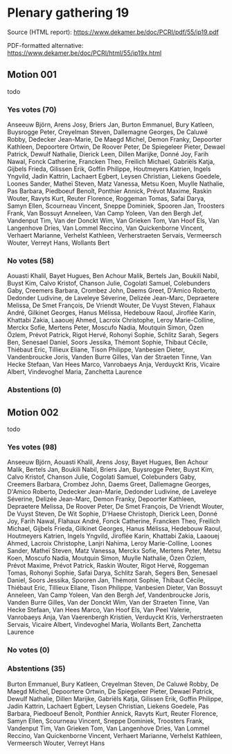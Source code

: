 # Plenary gathering 19

Source (HTML report): https://www.dekamer.be/doc/PCRI/pdf/55/ip19.pdf

PDF-formatted alternative: https://www.dekamer.be/doc/PCRI/html/55/ip19x.html

## Motion 001

todo

### Yes votes (70)

Anseeuw Björn, Arens Josy, Briers Jan, Burton Emmanuel, Bury Katleen, Buysrogge Peter, Creyelman Steven, Dallemagne Georges, De Caluwé Robby, Dedecker Jean-Marie, De Maegd Michel, Demon Franky, Depoorter Kathleen, Depoortere Ortwin, De Roover Peter, De Spiegeleer Pieter, Dewael Patrick, Dewulf Nathalie, Dierick Leen, Dillen Marijke, Donné Joy, Farih Nawal, Fonck Catherine, Francken Theo, Freilich Michael, Gabriëls Katja, Gijbels Frieda, Gilissen Erik, Goffin Philippe, Houtmeyers Katrien, Ingels Yngvild, Jadin Kattrin, Lachaert Egbert, Leysen Christian, Liekens Goedele, Loones Sander, Matheï Steven, Matz Vanessa, Metsu Koen, Muylle Nathalie, Pas Barbara, Piedboeuf Benoît, Ponthier Annick, Prévot Maxime, Raskin Wouter, Ravyts Kurt, Reuter Florence, Roggeman Tomas, Safai Darya, Samyn Ellen, Scourneau Vincent, Sneppe Dominiek, Spooren Jan, Troosters Frank, Van Bossuyt Anneleen, Van Camp Yoleen, Van den Bergh Jef, Vandenput Tim, Van der Donckt Wim, Van Grieken Tom, Van Hoof Els, Van Langenhove Dries, Van Lommel Reccino, Van Quickenborne Vincent, Verhaert Marianne, Verhelst Kathleen, Verherstraeten Servais, Vermeersch Wouter, Verreyt Hans, Wollants Bert

### No votes (58)

Aouasti Khalil, Bayet Hugues, Ben Achour Malik, Bertels Jan, Boukili Nabil, Buyst Kim, Calvo Kristof, Chanson Julie, Cogolati Samuel, Colebunders Gaby, Creemers Barbara, Crombez John, Daems Greet, D'Amico Roberto, Dedonder Ludivine, de Laveleye Séverine, Delizée Jean-Marc, Depraetere Melissa, De Smet François, De Vriendt Wouter, De Vuyst Steven, Flahaux André, Gilkinet Georges, Hanus Mélissa, Hedebouw Raoul, Jiroflée Karin, Khattabi Zakia, Laaouej Ahmed, Lacroix Christophe, Leroy Marie-Colline, Merckx Sofie, Mertens Peter, Moscufo Nadia, Moutquin Simon, Özen Özlem, Prévot Patrick, Rigot Hervé, Rohonyi Sophie, Schlitz Sarah, Segers Ben, Senesael Daniel, Soors Jessika, Thémont Sophie, Thibaut Cécile, Thiébaut Eric, Tillieux Eliane, Tison Philippe, Vanbesien Dieter, Vandenbroucke Joris, Vanden Burre Gilles, Van der Straeten Tinne, Van Hecke Stefaan, Van Hees Marco, Vanrobaeys Anja, Verduyckt Kris, Vicaire Albert, Vindevoghel Maria, Zanchetta Laurence

### Abstentions (0)




## Motion 002

todo

### Yes votes (98)

Anseeuw Björn, Aouasti Khalil, Arens Josy, Bayet Hugues, Ben Achour Malik, Bertels Jan, Boukili Nabil, Briers Jan, Buysrogge Peter, Buyst Kim, Calvo Kristof, Chanson Julie, Cogolati Samuel, Colebunders Gaby, Creemers Barbara, Crombez John, Daems Greet, Dallemagne Georges, D'Amico Roberto, Dedecker Jean-Marie, Dedonder Ludivine, de Laveleye Séverine, Delizée Jean-Marc, Demon Franky, Depoorter Kathleen, Depraetere Melissa, De Roover Peter, De Smet François, De Vriendt Wouter, De Vuyst Steven, De Wit Sophie, D'Haese Christoph, Dierick Leen, Donné Joy, Farih Nawal, Flahaux André, Fonck Catherine, Francken Theo, Freilich Michael, Gijbels Frieda, Gilkinet Georges, Hanus Mélissa, Hedebouw Raoul, Houtmeyers Katrien, Ingels Yngvild, Jiroflée Karin, Khattabi Zakia, Laaouej Ahmed, Lacroix Christophe, Lanjri Nahima, Leroy Marie-Colline, Loones Sander, Matheï Steven, Matz Vanessa, Merckx Sofie, Mertens Peter, Metsu Koen, Moscufo Nadia, Moutquin Simon, Muylle Nathalie, Özen Özlem, Prévot Maxime, Prévot Patrick, Raskin Wouter, Rigot Hervé, Roggeman Tomas, Rohonyi Sophie, Safai Darya, Schlitz Sarah, Segers Ben, Senesael Daniel, Soors Jessika, Spooren Jan, Thémont Sophie, Thibaut Cécile, Thiébaut Eric, Tillieux Eliane, Tison Philippe, Vanbesien Dieter, Van Bossuyt Anneleen, Van Camp Yoleen, Van den Bergh Jef, Vandenbroucke Joris, Vanden Burre Gilles, Van der Donckt Wim, Van der Straeten Tinne, Van Hecke Stefaan, Van Hees Marco, Van Hoof Els, Van Peel Valerie, Vanrobaeys Anja, Van Vaerenbergh Kristien, Verduyckt Kris, Verherstraeten Servais, Vicaire Albert, Vindevoghel Maria, Wollants Bert, Zanchetta Laurence

### No votes (0)



### Abstentions (35)

Burton Emmanuel, Bury Katleen, Creyelman Steven, De Caluwé Robby, De Maegd Michel, Depoortere Ortwin, De Spiegeleer Pieter, Dewael Patrick, Dewulf Nathalie, Dillen Marijke, Gabriëls Katja, Gilissen Erik, Goffin Philippe, Jadin Kattrin, Lachaert Egbert, Leysen Christian, Liekens Goedele, Pas Barbara, Piedboeuf Benoît, Ponthier Annick, Ravyts Kurt, Reuter Florence, Samyn Ellen, Scourneau Vincent, Sneppe Dominiek, Troosters Frank, Vandenput Tim, Van Grieken Tom, Van Langenhove Dries, Van Lommel Reccino, Van Quickenborne Vincent, Verhaert Marianne, Verhelst Kathleen, Vermeersch Wouter, Verreyt Hans


